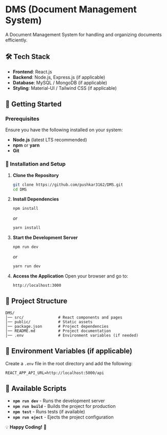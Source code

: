 # DMS (Document Management System)

A  Document Management System for handling and organizing documents efficiently.

## 🛠 Tech Stack

- **Frontend**: React.js  
- **Backend**: Node.js, Express.js (if applicable)  
- **Database**: MySQL / MongoDB (if applicable)  
- **Styling**: Material-UI / Tailwind CSS (if applicable)  

## 🚀 Getting Started

### Prerequisites

Ensure you have the following installed on your system:

- **Node.js** (latest LTS recommended)  
- **npm** or **yarn**  
- **Git**  

### 🔧 Installation and Setup

1. **Clone the Repository**
   ```sh
   git clone https://github.com/pushkar3162/DMS.git
   cd DMS
   ```

2. **Install Dependencies**
   ```sh
   npm install
   ```
   _or_
   ```sh
   yarn install
   ```

3. **Start the Development Server**
   ```sh
   npm run dev
   ```
   _or_
   ```sh
   yarn run dev
   ```

4. **Access the Application**
   Open your browser and go to:  
   ```
   http://localhost:3000
   ```

## 📂 Project Structure

```
DMS/
│── src/               # React components and pages
│── public/            # Static assets
│── package.json       # Project dependencies
│── README.md          # Project documentation
│── .env               # Environment variables (if needed)
```

## 📌 Environment Variables (if applicable)

Create a `.env` file in the root directory and add the following:

```
REACT_APP_API_URL=http://localhost:5000/api
```

## 💚 Available Scripts

- **`npm run dev`** - Runs the development server  
- **`npm run build`** - Builds the project for production  
- **`npm test`** - Runs tests (if available)  
- **`npm run eject`** - Ejects the project configuration  

  



💡 **Happy Coding!** 🚀  


